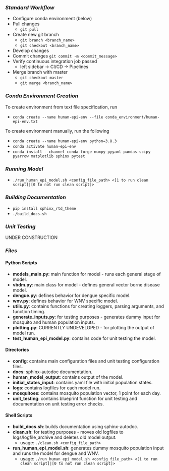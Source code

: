 ### *Standard Workflow*
- Configure conda environment (below)
- Pull changes
	- `git pull`
- Create new git branch
	- `git branch <branch_name>`
	- `git checkout <branch_name>`
- Develop changes
- Commit changes `git commit -m <commit_message>`
- Verify continuous integration job passed
	- left sidebar -> CI/CD -> Pipelines
- Merge branch with master
	- `git checkout master`
	- `git merge <branch_name>`

### *Conda Environment Creation*
To create environment from text file specification, run
- `conda create --name human-epi-env --file conda_environment/human-epi-env.txt`
 
To create environment manually, run the following  
- `conda create --name human-epi-env python=3.8.3`
- `conda activate human-epi-env`
- `conda install --channel conda-forge numpy pyyaml pandas scipy pyarrow matplotlib sphinx pytest`

### *Running Model*
- `./run_human_epi_model.sh <config_file_path> <[1 to run clean script]|[0 to not run clean script]>`

### *Building Documentation*
- `pip install sphinx_rtd_theme`
- `./build_docs.sh`

### *Unit Testing*
UNDER CONSTRUCTION

### *Files*

#### Python Scripts
- **models_main.py**: main function for model - runs each general stage of model.
- **vbdm.py**: main class for model - defines general vector borne disease model.
- **dengue.py**: defines behavior for dengue specific model.
- **wnv.py**: defines behavior for WNV specific model.
- **utils.py**: contains functions for creating loggers, parsing arguments, and function timing.
- **generate_inputs.py**: for testing purposes - generates dummy input for mosquito and human population inputs.
- **plotting.py**: CURRENTLY UNDEVELOPED - for plotting the output of model run.
- **test_human_epi_model.py**: contains code for unit testing the model.

#### Directories
- **config**: contains main configuration files and unit testing configuration files.
- **docs**: sphinx-autodoc documentation.
- **human_model_output**: contains output of the model.
- **initial_states_input**: contains yaml file with initial population states.
- **logs**: contains logfiles for each model run.
- **mosquitoes**: contains mosquito population vector, 1 point for each day.
- **unit_testing**: contains blueprint function for unit testing and documentation on unit testing error checks.

#### Shell Scripts
- **build_docs.sh**: builds documentation using sphinx-autodoc.
- **clean.sh**: for testing purposes - moves old logfiles to logs/logfile_archive and deletes old model output.
	- usage: `./clean.sh <config_file_path>`
- **run_human_epi_model.sh**: generates dummy mosquito population input and runs the model for dengue and WNV.
	- usage: `./run_human_epi_model.sh <config_file_path> <[1 to run clean script]|[0 to not run clean script]>`
